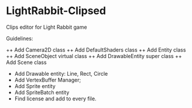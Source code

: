 LightRabbit-Clipsed
===================

Clips editor for Light Rabbit game


Guidelines:

++ Add Camera2D class
++ Add DefaultShaders class
++ Add Entity class
++ Add SceneObject virtual class
++ Add DrawableEntity super class
++ Add Scene class
- Add Drawable entity: Line, Rect, Circle
- Add VertexBuffer Manager;
- Add Sprite entity
- Add SpriteBatch entity
- Find license and add to every file.
